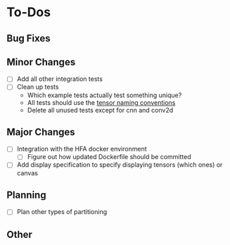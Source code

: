 # To-Dos

## Bug Fixes

## Minor Changes

- [ ] Add all other integration tests
- [ ] Clean up tests
    - Which example tests actually test something unique?
    - All tests should use the [tensor naming conventions](./tensor_naming.md)
    - Delete all unused tests except for cnn and conv2d

## Major Changes

- [ ] Integration with the HFA docker environment
    - [ ] Figure out how updated Dockerfile should be committed
- [ ] Add display specification to specify displaying tensors (which ones) or canvas

## Planning

- [ ] Plan other types of partitioning

## Other

